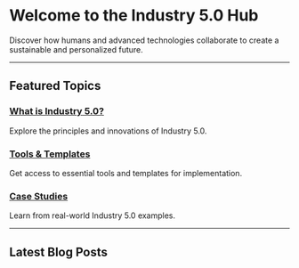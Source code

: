 <!-- Industry 5.0 Hub Homepage -->

# Welcome to the Industry 5.0 Hub

Discover how humans and advanced technologies collaborate to create a sustainable and personalized future.

---

## Featured Topics

### [What is Industry 5.0?](/categories/what-is-industry5)
Explore the principles and innovations of Industry 5.0.

### [Tools & Templates](/resources/tools)
Get access to essential tools and templates for implementation.

### [Case Studies](/categories/case-studies)
Learn from real-world Industry 5.0 examples.

---

## Latest Blog Posts
<div id="latest-blogs"></div>

<script>
  if (typeof window !== 'undefined') {
    // Dynamically import all `.md` files from the `blog` folder
    const blogImports = import.meta.glob('/blog/*.md');

    const blogs = [];
    for (const path in blogImports) {
      blogs.push({
        url: path.replace(/^\/blog/, '/blog'), // Construct the correct URL
        title: path.split('/').pop().replace('.md', ''), // Derive the title from the filename
        date: "2025-01-01", // Placeholder date (use frontmatter for actual dates)
      });
    }

    // Sort blogs by date (update if dates are dynamic from frontmatter)
    blogs.sort((a, b) => new Date(b.date) - new Date(a.date));

    // Render blogs dynamically
    const latestBlogsContainer = document.getElementById("latest-blogs");
    blogs.forEach(blog => {
      const blogItem = document.createElement("div");
      blogItem.innerHTML = `<a href="${blog.url}">[${blog.title}](${blog.url})</a>`;
      blogItem.style.marginBottom = "8px"; // Optional: Add spacing
      latestBlogsContainer.appendChild(blogItem);
    });
  }
</script>
